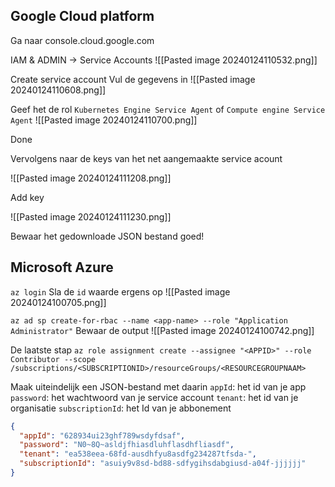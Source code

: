 ## Google Cloud platform
Ga naar console.cloud.google.com

IAM & ADMIN -> Service Accounts
![[Pasted image 20240124110532.png]]


Create service account
Vul de gegevens in
![[Pasted image 20240124110608.png]]

Geef het de rol `Kubernetes Engine Service Agent` of `Compute engine Service Agent`
![[Pasted image 20240124110700.png]]

Done

Vervolgens naar de keys van het net aangemaakte service acount

![[Pasted image 20240124111208.png]]

Add key

![[Pasted image 20240124111230.png]]

Bewaar het gedownloade JSON bestand goed!

## Microsoft Azure

`az login`
Sla de `id` waarde ergens op 
![[Pasted image 20240124100705.png]]


`az ad sp create-for-rbac --name <app-name> --role "Application Administrator"`
Bewaar de output
![[Pasted image 20240124100742.png]]



De laatste stap
`az role assignment create --assignee "<APPID>" --role Contributor --scope /subscriptions/<SUBSCRIPTIONID>/resourceGroups/<RESOURCEGROUPNAAM>`

Maak uiteindelijk een JSON-bestand met daarin
`appId`: het id van je app
`password`:  het wachtwoord van je service account
`tenant`: het id van je organisatie
`subscriptionId`: het Id van je abbonement

```JSON
{                                                        
  "appId": "628934ui23ghf789wsdyfdsaf",       
  "password": "N0~8Q~asldjfhiasdluhflasdhfliasdf",
  "tenant": "ea538eea-68fd-ausdhfyu8asdfg234287tfsda-",
  "subscriptionId": "asuiy9v8sd-bd88-sdfygihsdabgiusd-a04f-jjjjjj"       
}                                                        
```


